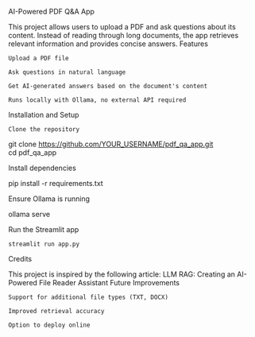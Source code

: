 AI-Powered PDF Q&A App

This project allows users to upload a PDF and ask questions about its content. Instead of reading through long documents, the app retrieves relevant information and provides concise answers.
Features

    Upload a PDF file

    Ask questions in natural language

    Get AI-generated answers based on the document's content

    Runs locally with Ollama, no external API required

Installation and Setup

    Clone the repository

git clone https://github.com/YOUR_USERNAME/pdf_qa_app.git  
cd pdf_qa_app  

Install dependencies

pip install -r requirements.txt  

Ensure Ollama is running

ollama serve  

Run the Streamlit app

    streamlit run app.py  

Credits

This project is inspired by the following article:
LLM RAG: Creating an AI-Powered File Reader Assistant
Future Improvements

    Support for additional file types (TXT, DOCX)

    Improved retrieval accuracy

    Option to deploy online
